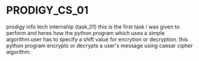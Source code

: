 # PRODIGY_CS_01
prodigy info tech internship (task_01)
this is the first task i was given to perform and heres how the python program which uses a simple algorithm.user has to specify a shift value for encrytion or decryption. this python program encrypts or decrypts a user's message using caesar cipher algorithm.
